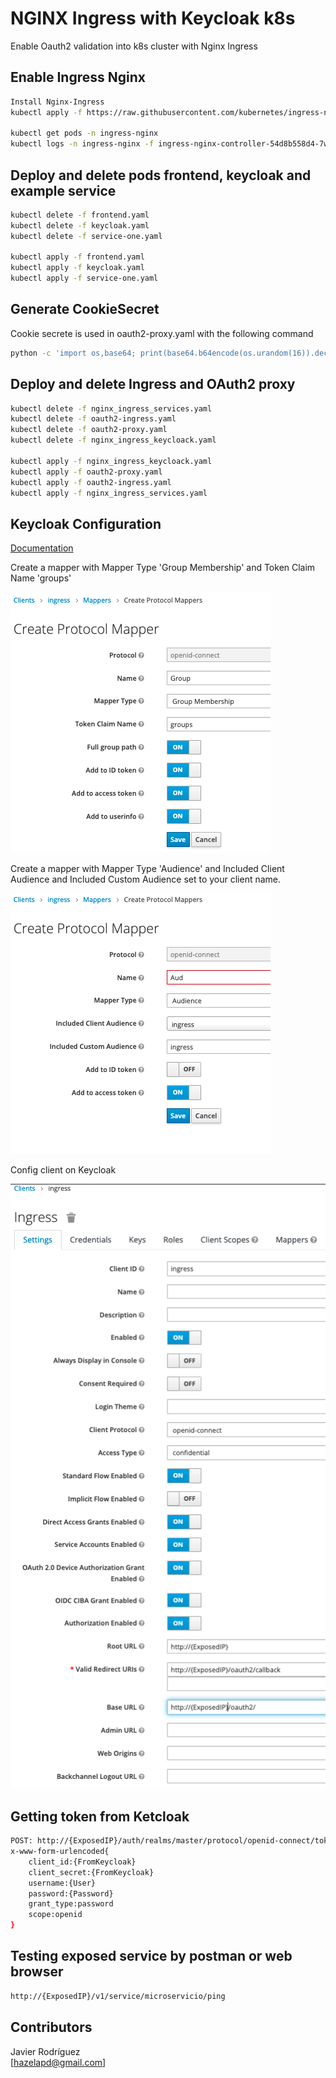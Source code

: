 # NGINX Ingress with Keycloak k8s

Enable Oauth2 validation into k8s cluster with Nginx Ingress

## Enable Ingress Nginx  

```bash
Install Nginx-Ingress
kubectl apply -f https://raw.githubusercontent.com/kubernetes/ingress-nginx/controller-v1.1.1/deploy/static/provider/cloud/deploy.yaml

kubectl get pods -n ingress-nginx 
kubectl logs -n ingress-nginx -f ingress-nginx-controller-54d8b558d4-7w87n
```

## Deploy and delete pods frontend, keycloak and example service

```bash
kubectl delete -f frontend.yaml
kubectl delete -f keycloak.yaml
kubectl delete -f service-one.yaml

kubectl apply -f frontend.yaml
kubectl apply -f keycloak.yaml
kubectl apply -f service-one.yaml
```

## Generate CookieSecret  

Cookie secrete is used in oauth2-proxy.yaml with the following command  

```bash
python -c 'import os,base64; print(base64.b64encode(os.urandom(16)).decode("ascii"))'
```  

## Deploy and delete Ingress and OAuth2 proxy  

```bash
kubectl delete -f nginx_ingress_services.yaml
kubectl delete -f oauth2-ingress.yaml
kubectl delete -f oauth2-proxy.yaml
kubectl delete -f nginx_ingress_keycloack.yaml

kubectl apply -f nginx_ingress_keycloack.yaml
kubectl apply -f oauth2-proxy.yaml
kubectl apply -f oauth2-ingress.yaml
kubectl apply -f nginx_ingress_services.yaml
```  

## Keycloak Configuration  

[Documentation](https://oauth2-proxy.github.io/oauth2-proxy/docs/configuration/oauth_provider#keycloak-oidc-auth-provider)

Create a mapper with Mapper Type 'Group Membership' and Token Claim Name 'groups'

![Audience](/assets/GroupMembership.png)

Create a mapper with Mapper Type 'Audience' and Included Client Audience and Included Custom Audience set to your client name.

![Audience](/assets/Audience.png)

Config client on Keycloak

![Audience](/assets/ClientID.png)

## Getting token from Ketcloak  

```bash
POST: http://{ExposedIP}/auth/realms/master/protocol/openid-connect/token
x-www-form-urlencoded{
    client_id:{FromKeycloak}
    client_secret:{FromKeycloak}
    username:{User}
    password:{Password}
    grant_type:password
    scope:openid
}
```  

## Testing exposed service by postman or web browser  

```bash
http://{ExposedIP}/v1/service/microservicio/ping
```  

## Contributors  

Javier Rodrí­guez  
[hazelapd@gmail.com]